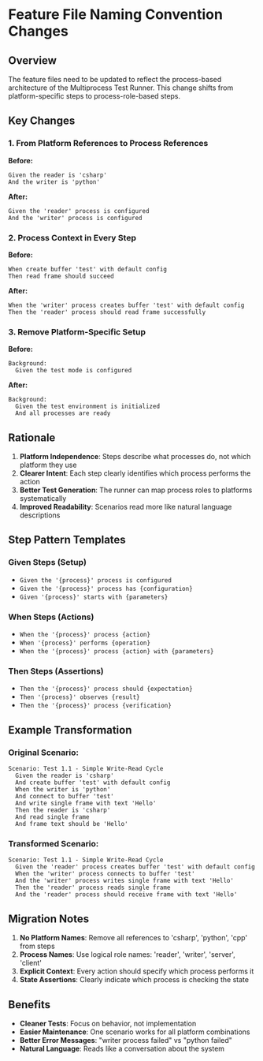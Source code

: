 # Feature File Naming Convention Changes

## Overview

The feature files need to be updated to reflect the process-based architecture of the Multiprocess Test Runner. This change shifts from platform-specific steps to process-role-based steps.

## Key Changes

### 1. From Platform References to Process References

**Before:**
```gherkin
Given the reader is 'csharp'
And the writer is 'python'
```

**After:**
```gherkin
Given the 'reader' process is configured
And the 'writer' process is configured
```

### 2. Process Context in Every Step

**Before:**
```gherkin
When create buffer 'test' with default config
Then read frame should succeed
```

**After:**
```gherkin
When the 'writer' process creates buffer 'test' with default config
Then the 'reader' process should read frame successfully
```

### 3. Remove Platform-Specific Setup

**Before:**
```gherkin
Background:
  Given the test mode is configured
```

**After:**
```gherkin
Background:
  Given the test environment is initialized
  And all processes are ready
```

## Rationale

1. **Platform Independence**: Steps describe what processes do, not which platform they use
2. **Clearer Intent**: Each step clearly identifies which process performs the action
3. **Better Test Generation**: The runner can map process roles to platforms systematically
4. **Improved Readability**: Scenarios read more like natural language descriptions

## Step Pattern Templates

### Given Steps (Setup)
- `Given the '{process}' process is configured`
- `Given the '{process}' process has {configuration}`
- `Given '{process}' starts with {parameters}`

### When Steps (Actions)
- `When the '{process}' process {action}`
- `When '{process}' performs {operation}`
- `When the '{process}' process {action} with {parameters}`

### Then Steps (Assertions)
- `Then the '{process}' process should {expectation}`
- `Then '{process}' observes {result}`
- `Then the '{process}' process {verification}`

## Example Transformation

### Original Scenario:
```gherkin
Scenario: Test 1.1 - Simple Write-Read Cycle
  Given the reader is 'csharp'
  And create buffer 'test' with default config
  When the writer is 'python'
  And connect to buffer 'test'
  And write single frame with text 'Hello'
  Then the reader is 'csharp'
  And read single frame
  And frame text should be 'Hello'
```

### Transformed Scenario:
```gherkin
Scenario: Test 1.1 - Simple Write-Read Cycle
  Given the 'reader' process creates buffer 'test' with default config
  When the 'writer' process connects to buffer 'test'
  And the 'writer' process writes single frame with text 'Hello'
  Then the 'reader' process reads single frame
  And the 'reader' process should receive frame with text 'Hello'
```

## Migration Notes

1. **No Platform Names**: Remove all references to 'csharp', 'python', 'cpp' from steps
2. **Process Names**: Use logical role names: 'reader', 'writer', 'server', 'client'
3. **Explicit Context**: Every action should specify which process performs it
4. **State Assertions**: Clearly indicate which process is checking the state

## Benefits

- **Cleaner Tests**: Focus on behavior, not implementation
- **Easier Maintenance**: One scenario works for all platform combinations
- **Better Error Messages**: "writer process failed" vs "python failed"
- **Natural Language**: Reads like a conversation about the system